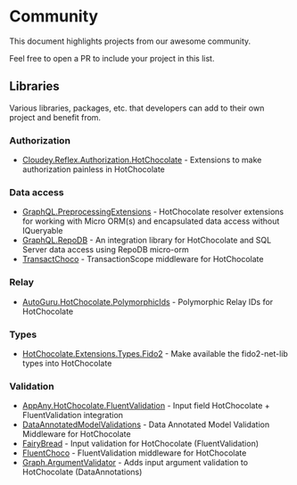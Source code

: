 # Community

This document highlights projects from our awesome community.

Feel free to open a PR to include your project in this list.

## Libraries

Various libraries, packages, etc. that developers can add to their own project and benefit from.

### Authorization

- [Cloudey.Reflex.Authorization.HotChocolate](https://github.com/CloudeyIT/Reflex/tree/master/Cloudey.Reflex.Authorization.HotChocolate) - Extensions to make authorization painless in HotChocolate

### Data access

- [GraphQL.PreprocessingExtensions](https://github.com/cajuncoding/GraphQL.RepoDB/tree/main/GraphQL.PreProcessingExtensions) - HotChocolate resolver extensions for working with Micro ORM(s) and encapsulated data access without IQueryable
- [GraphQL.RepoDB](https://github.com/cajuncoding/GraphQL.RepoDB) - An integration library for HotChocolate and SQL Server data access using RepoDB micro-orm
- [TransactChoco](https://github.com/dalrankov/TransactChoco) - TransactionScope middleware for HotChocolate

### Relay

- [AutoGuru.HotChocolate.PolymorphicIds](https://github.com/autoguru-au/hotchocolate-polymorphic-ids) - Polymorphic Relay IDs for HotChocolate

### Types

- [HotChocolate.Extensions.Types.Fido2](https://github.com/tr4cks/hotchocolate-types-fido2) - Make available the fido2-net-lib types into HotChocolate

### Validation

- [AppAny.HotChocolate.FluentValidation](https://github.com/appany/AppAny.HotChocolate.FluentValidation) - Input field HotChocolate + FluentValidation integration
- [DataAnnotatedModelValidations](https://github.com/fiakkasa/DataAnnotatedModelValidations) - Data Annotated Model Validation Middleware for HotChocolate
- [FairyBread](https://github.com/benmccallum/fairybread) - Input validation for HotChocolate (FluentValidation)
- [FluentChoco](https://github.com/dalrankov/FluentChoco) - FluentValidation middleware for HotChocolate
- [Graph.ArgumentValidator](https://github.com/VarunSaiTeja/Graph.ArgumentValidator) - Adds input argument validation to HotChocolate (DataAnnotations)

<!-- spell-checker:ignore Choco, Cloudey -->
